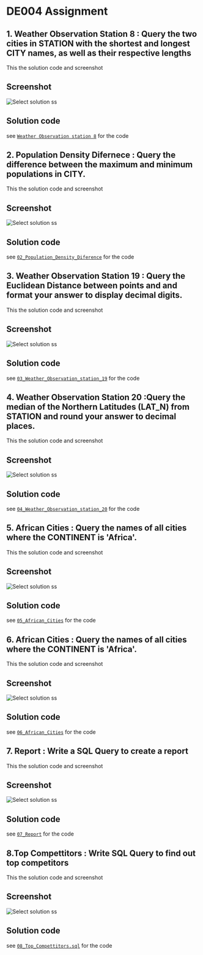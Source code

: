 # DE004 Assignment


## 1. Weather Observation Station 8 : Query the two cities in STATION with the shortest and longest CITY names, as well as their respective lengths

This the solution code and screenshot

## Screenshot
![Select solution ss](assets/image1.png)
## Solution code 
see [`Weather Observation station 8`](01_Weather-Observation-Station-8.sql) for the code
## 2. Population Density Difernece : Query the difference between the maximum and minimum populations in CITY.

This the solution code and screenshot

## Screenshot
![Select solution ss](assets/image2.png)
## Solution code 
see [`02_Population_Density_Diference`](02_Population_Density_Difernece.sql) for the code

## 3. Weather Observation Station 19 : Query the Euclidean Distance between points and and format your answer to display decimal digits.

This the solution code and screenshot

## Screenshot
![Select solution ss](assets/image3.png)
## Solution code 
see [`03_Weather_Observation_station_19`](03_Weather_Observation_Station_19.sql) for the code

## 4. Weather Observation Station 20 :Query the median of the Northern Latitudes (LAT_N) from STATION and round your answer to decimal places.

This the solution code and screenshot

## Screenshot
![Select solution ss](assets/image4.png)
## Solution code 
see [`04_Weather_Observation_station_20`](04_Weather_Observation_Station_20.sql) for the code

## 5. African Cities : Query the names of all cities where the CONTINENT is 'Africa'.

This the solution code and screenshot

## Screenshot
![Select solution ss](assets/image5.png)
## Solution code 
see [`05_African_Cities`](05_African_Cities.sql) for the code
## 6. African Cities : Query the names of all cities where the CONTINENT is 'Africa'.

This the solution code and screenshot

## Screenshot
![Select solution ss](assets/image6.png)
## Solution code 
see [`06_African_Cities`](06_African_Cities.sql) for the code

## 7. Report : Write a SQL Query to create a report

This the solution code and screenshot

## Screenshot
![Select solution ss](assets/image7.png)
## Solution code 
see [`07_Report`](07_Report.sql) for the code

## 8.Top Compettitors : Write SQL Query to find out top competitors

This the solution code and screenshot

## Screenshot
![Select solution ss](assets/image8.png)
## Solution code 
see [`08_Top_Compettitors.sql`](08_Top_Compettitors.sql) for the code
